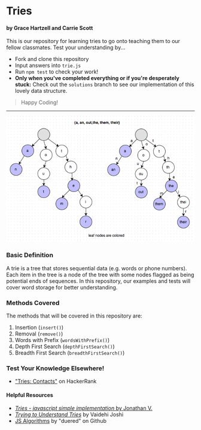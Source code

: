 # Tries

#### by Grace Hartzell and Carrie Scott

This is our repository for learning tries to go onto teaching them to our fellow classmates. Test your understanding by...

- Fork and clone this repository
- Input answers into `trie.js`
- Run `npm test` to check your work!
- **Only when you've completed everything or if you're desperately stuck:** Check out the `solutions` branch to see our implementation of this lovely data structure.

> Happy Coding!

---

<p align="center">
  <img src="./GeekRai_trie.png" alt="http://geekrai.blogspot.com/2015/02/trie-data-structure.html">
</p>


### Basic Definition

A trie is a tree that stores sequential data (e.g. words or phone numbers). Each item in the tree is a node of the tree with some nodes flagged as being potential ends of sequences. In this repository, our examples and tests will cover word storage for better understanding.

### Methods Covered

The methods that will be covered in this repository are:

1. Insertion (`insert()`)
2. Removal (`remove()`)
3. Words with Prefix (`wordsWithPrefix()`)
4. Depth First Search (`depthFirstSearch()`)
5. Breadth First Search (`breadthFirstSearch()`)

### Test Your Knowledge Elsewhere!

- ["Tries: Contacts"](https://www.hackerrank.com/challenges/ctci-contacts/problem) on HackerRank

#### Helpful Resources

- [_Tries - javascript simple implementation_ by Jonathan V.](https://medium.com/@alexanderv/tries-javascript-simple-implementation-e2a4e54e4330)
- [_Trying to Understand Tries_](https://medium.com/basecs/trying-to-understand-tries-3ec6bede0014) by Vaidehi Joshi
- [JS Algorithms](https://github.com/duereg/js-algorithms) by "duered" on Github
